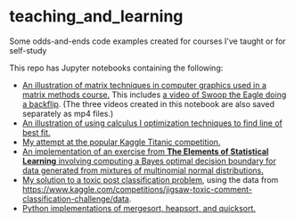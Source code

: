 # teaching_and_learning
Some odds-and-ends code examples created for courses I've taught or for self-study

This repo has Jupyter notebooks containing the following:
- [An illustration of matrix techniques in computer graphics used in a matrix methods course.](https://github.com/alex-bearden/teaching_and_learning/blob/main/mm_computer_graphics.ipynb) This includes [a video of Swoop the Eagle doing a backflip](https://github.com/alex-bearden/teaching_and_learning/blob/main/swoop_backflip.mp4). (The three videos created in this notebook are also saved separately as mp4 files.)
- [An illustration of using calculus I optimization techniques to find line of best fit.](https://github.com/alex-bearden/teaching_and_learning/blob/main/line_of_best_fit.ipynb)
- [My attempt at the popular Kaggle Titanic competition.](https://github.com/alex-bearden/teaching_and_learning/blob/main/Titanic.ipynb)
- [An implementation of an exercise from **The Elements of Statistical Learning** involving computing a Bayes optimal decision boundary for data generated from mixtures of multinomial normal distributions.](https://github.com/alex-bearden/teaching_and_learning/blob/main/ESL_Ch2_Exercises.ipynb)
- [My solution to a toxic post classification problem](https://github.com/alex-bearden/teaching_and_learning/blob/main/post_flagging_bow.ipynb), using the data from https://www.kaggle.com/competitions/jigsaw-toxic-comment-classification-challenge/data.
- [Python implementations of mergesort, heapsort, and quicksort.](https://github.com/alex-bearden/teaching_and_learning/blob/main/sorting_algs.py)
